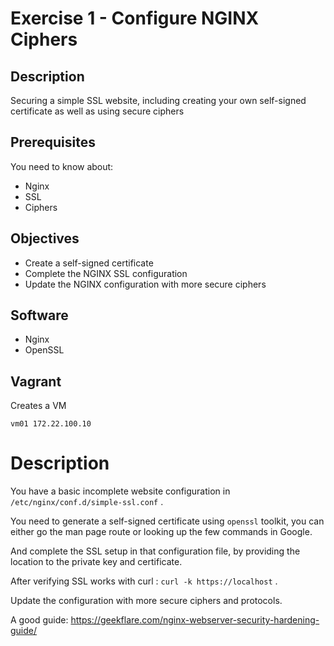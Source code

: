 # Exercise 1 - Configure NGINX Ciphers

## Description

Securing a simple SSL website, including creating your own self-signed certificate as well as using secure ciphers

## Prerequisites

You need to know about:
 - Nginx
 - SSL
 - Ciphers

## Objectives

 - Create a self-signed certificate
 - Complete the NGINX SSL configuration
 - Update the NGINX configuration with more secure ciphers

## Software

 - Nginx
 - OpenSSL

## Vagrant

Creates a VM

`vm01 172.22.100.10`

# Description

You have a basic incomplete website configuration in ```/etc/nginx/conf.d/simple-ssl.conf``` .

You need to generate a self-signed certificate using ```openssl``` toolkit, you can either go the man page route or looking up the few commands in Google.

And complete the SSL setup in that configuration file, by providing the location to the private key and certificate.

After verifying SSL works with curl : ```curl -k https://localhost``` .

Update the configuration with more secure ciphers and protocols.

A good guide: https://geekflare.com/nginx-webserver-security-hardening-guide/
